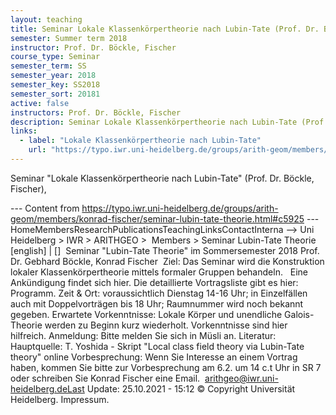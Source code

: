 ```yaml
---
layout: teaching
title: Seminar Lokale Klassenkörpertheorie nach Lubin-Tate (Prof. Dr. Böckle, Fischer),
semester: Summer term 2018
instructor: Prof. Dr. Böckle, Fischer
course_type: Seminar
semester_term: SS
semester_year: 2018
semester_key: SS2018
semester_sort: 20181
active: false
instructors: Prof. Dr. Böckle, Fischer
description: Seminar Lokale Klassenkörpertheorie nach Lubin-Tate (Prof. Dr. Böckle, Fischer),
links:
  - label: "Lokale Klassenkörpertheorie nach Lubin-Tate"
    url: "https://typo.iwr.uni-heidelberg.de/groups/arith-geom/members/konrad-fischer/seminar-lubin-tate-theorie.html#c5925"
---
```


Seminar "Lokale Klassenkörpertheorie nach Lubin-Tate" (Prof. Dr. Böckle, Fischer),

--- Content from https://typo.iwr.uni-heidelberg.de/groups/arith-geom/members/konrad-fischer/seminar-lubin-tate-theorie.html#c5925 ---
HomeMembersResearchPublicationsTeachingLinksContactInterna --> Uni Heidelberg > IWR > ARITHGEO > &nbsp;Members >&nbsp;Seminar Lubin-Tate Theorie [english]&nbsp;|&nbsp;[] &nbsp;Seminar "Lubin-Tate Theorie" im Sommersemester 2018 Prof. Dr. Gebhard Böckle, Konrad Fischer &nbsp;Ziel: Das Seminar wird die Konstruktion lokaler Klassenkörpertheorie mittels formaler Gruppen behandeln. &nbsp; Eine Ankündigung findet sich hier. Die detaillierte Vortragsliste gibt es hier: Programm. Zeit &amp; Ort: voraussichtlich Dienstag 14-16 Uhr; in Einzelfällen auch mit Doppelvorträgen bis 18 Uhr; Raumnummer wird noch bekannt gegeben. Erwartete Vorkenntnisse: Lokale Körper und unendliche Galois-Theorie werden zu Beginn kurz wiederholt. Vorkenntnisse sind hier hilfreich. Anmeldung: Bitte melden Sie sich in Müsli an. Literatur: Hauptquelle: T. Yoshida - Skript "Local class field theory via Lubin-Tate theory" online Vorbesprechung: Wenn Sie Interesse an einem Vortrag haben, kommen Sie bitte zur Vorbesprechung am 6.2. um 14 c.t Uhr in SR 7 oder schreiben Sie Konrad Fischer eine Email. &nbsp;arithgeo@iwr.uni-heidelberg.deLast Update:&nbsp;25.10.2021 - 15:12 &copy; Copyright Universit&auml;t Heidelberg.&nbsp;Impressum.

